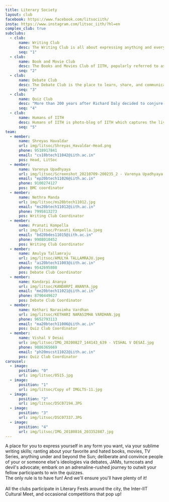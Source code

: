 ```yaml
---
title: Literary Society
layout: club
facebook: https://www.facebook.com/litsociith/
insta: https://www.instagram.com/litsoc_iith/?hl=en
complex_club: true
subclubs:
  - club:
      name: Writing Club
      desc: The Writing Club is all about expressing anything and everything in any language and form you desire. Our blog <a href = "https://theiithlexicon.wordpress.com" target = "_blank">LEXICON</a> encourages and showcases the writing by the IITH community and our yearly magazine has the best work by talented writers of IITH. We also love playing with words via games like Scrabble, Crosswords, Hangman, Mad-libs, etc, and our Word Game Nights make this a whole lot more fun!<br><br>
      seq: "1"
  - club:
      name: Book and Movie Club
      desc: The Books and Movies Club of IITH, popularly referred to as BMC, is well, the books and movies club. We discuss books, rant about movies, make up fun headcanons, and every now and then get together for a fun game night. It’s your casual platform to hang out, discuss, and get your latest fill on the greatest content out there. We plan annual visits to the Comic-Con at Hyderabad when we get the chance!
      seq: "2"
  - club:
      name: Debate Club
      desc: The Debate Club is the place to learn, share, and communicate about matters that matter. It is a place to take your stand, unravel topics using the knowledge of the past and future, all you know about them in the company of like-minded people. Develop the habit and culture of agreeing to disagree by being part of meaningful discussions, being a part of the debate club.
      seq: "3"
  - club:
      name: Quiz Club
      desc: "More than 200 years after Richard Daly decided to conjure up a new word to win a bet, quizzing remains one of the most popular activities in the world. It provides opportunities to bond with new people, it's a medium to share and learn new information, it gives you a platform to display your vast knowledge, and most importantly, it's just plain fun. We, the Quiz Club of IIT-H, would love nothing more than to share our exciting world with you, and look forward to seeing you during our sessions! We hold an annual Quiz League (LQL), and participate in various quiz competitions elsewhere. Prominently : Nihilanth (Inter IIT-IIM Quiz League), Interrobang (NALSAR’s Quizzing Fest)."
      seq: "4"
  - club:
      name: Humans of IITH
      desc: Humans of IITH is photo-blog of IITH which captures the lives and stories of IITH janta. We strongly believe that everyone has a story to tell, one just need to listen clearly. weather funny, or quirky, or inspirational, stories have an essence, which connects humans, bring them together on a common ground, and we are also searching around for one.
      seq: "5"
team:
  - member:
      name: Shreyas Havaldar
      url: img/litsoc/Shreyas_Havaldar-Head.png
      phone: 9518917841
      email: "cs18btech11042@iith.ac.in"
      pos: Head, LitSoc
  - member:
      name: Varenya Upadhyaya
      url: img/litsoc/Screenshot_20210709-200235_2 - Varenya Upadhyaya.jpg
      email: "ep20btech11026@iith.ac.in"
      phone: 9100274127
      pos: BMC coordinator
  - member:
      name: Nethra Manda
      url: img/litsoc/ms20btech11012.jpg
      email: "ms20btech11012@iith.ac.in"
      phone: 7995813273
      pos: Writing Club Coordinator
  - member:
      name: Pranati Kompella
      url: img/litsoc/Pranati Kompella.jpeg
      email: "bd20bdes11015@iith.ac.in"
      phone: 9908010452
      pos: Writing Club Coordinator
  - member:
      name: Amulya Tallamraju
      url: img/litsoc/AMULYA TALLAMRAJU.jpeg
      email: "ai20btech11003@iith.ac.in"
      phone: 9542695808
      pos: Debate Club Coordinator
  - member:
      name: Kandarpi Ananya
      url: img/litsoc/KANDARPI ANANYA.jpg
      email: "me20btech11021@iith.ac.in"
      phone: 8790449627
      pos: Debate Club Coordinator
  - member:
      name: Kethari Narasimha Vardhan
      url: img/litsoc/KETHARI NARASIMHA VARDHAN.jpg
      phone: 9652793113
      email: "ma20btech11006@iith.ac.in"
      pos: Quiz Club Coordinator
  - member:
      name: Vishal V Desai
      url: img/litsoc/IMG_20200827_144143_639 - VISHAL V DESAI.jpg
      phone: 9886365669
      email: "ph20mscst11022@iith.ac.in"
      pos: Quiz Club Coordinator
carousel:
  - image:
      position: "0"
      url: img/litsoc/0515.jpg
  - image:
      position: "1"
      url: img/litsoc/Copy of IMGLTS-11.jpg
  - image:
      position: "2"
      url: img/litsoc/DSC07194.JPG
  - image:
      position: "3"
      url: img/litsoc/DSC07337.JPG
  - image:
      position: "4"
      url: img/litsoc/IMG_20180816_203352887.jpg
---
```


A place for you to express yourself in any form you want, via your sublime writing skills; ranting about your favorite and hated books, movies, TV Series, anything under and beyond the Sun; deliberate and convince people of your or someone else's ideologies via debates, JAMs, turncoats and devil's advocate; embark on an adrenaline-rushed journey to outwit your fellow participants to win the quizzes.
<br>
The only rule is to have fun! And we'll ensure you'll have plenty of it!
<br><br>
All the clubs participate in Literary Fests around the city, the Inter-IIT Cultural Meet, and occasional competitions that pop up!
